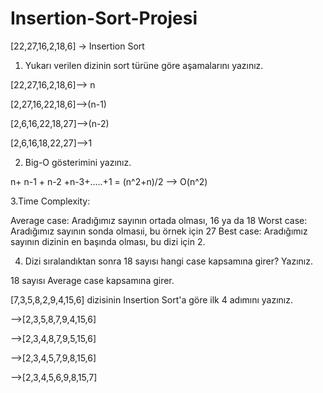 # Insertion-Sort-Projesi

[22,27,16,2,18,6] -> Insertion Sort

1. Yukarı verilen dizinin sort türüne göre aşamalarını yazınız.

[22,27,16,2,18,6]--> n
 
[2,27,16,22,18,6]-->(n-1)

[2,6,16,22,18,27]-->(n-2)

[2,6,16,18,22,27]-->1

2. Big-O gösterimini yazınız.

n+ n-1 + n-2 +n-3+.....+1 = (n^2+n)/2 --> O(n^2)

3.Time Complexity:

Average case: Aradığımız sayının ortada olması, 16 ya da 18
Worst case: Aradığımız sayının sonda olmasıi, bu örnek için 27
Best case: Aradığımız sayının dizinin en başında olması, bu dizi için 2.

4. Dizi sıralandıktan sonra 18 sayısı hangi case kapsamına girer? Yazınız.

18 sayısı Average case kapsamına girer.

[7,3,5,8,2,9,4,15,6] dizisinin Insertion Sort'a göre ilk 4 adımını yazınız.

-->[2,3,5,8,7,9,4,15,6]

-->[2,3,4,8,7,9,5,15,6]

-->[2,3,4,5,7,9,8,15,6]

-->[2,3,4,5,6,9,8,15,7]


